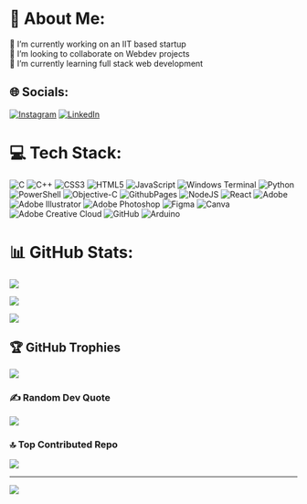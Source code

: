 # 💫 About Me:

🔭 I’m currently working on an IIT based startup<br>👯 I’m looking to collaborate on Webdev projects<br>🌱 I’m currently learning full stack web development<br>





## 🌐 Socials:

[![Instagram](https://img.shields.io/badge/Instagram-%23E4405F.svg?logo=Instagram&logoColor=white)](https://www.instagram.com/rohanjogi.rj/) [![LinkedIn](https://img.shields.io/badge/LinkedIn-%230077B5.svg?logo=linkedin&logoColor=white)](https://linkedin.com/in/rohan-a09b11298) 



# 💻 Tech Stack:

![C](https://img.shields.io/badge/c-%2300599C.svg?style=flat-square&logo=c&logoColor=white) ![C++](https://img.shields.io/badge/c++-%2300599C.svg?style=flat-square&logo=c%2B%2B&logoColor=white) ![CSS3](https://img.shields.io/badge/css3-%231572B6.svg?style=flat-square&logo=css3&logoColor=white) ![HTML5](https://img.shields.io/badge/html5-%23E34F26.svg?style=flat-square&logo=html5&logoColor=white) ![JavaScript](https://img.shields.io/badge/javascript-%23323330.svg?style=flat-square&logo=javascript&logoColor=%23F7DF1E) ![Windows Terminal](https://img.shields.io/badge/Windows%20Terminal-%234D4D4D.svg?style=flat-square&logo=windows-terminal&logoColor=white) ![Python](https://img.shields.io/badge/python-3670A0?style=flat-square&logo=python&logoColor=ffdd54) ![PowerShell](https://img.shields.io/badge/PowerShell-%235391FE.svg?style=flat-square&logo=powershell&logoColor=white) ![Objective-C](https://img.shields.io/badge/OBJECTIVE--C-%233A95E3.svg?style=flat-square&logo=apple&logoColor=white) ![GithubPages](https://img.shields.io/badge/github%20pages-121013?style=flat-square&logo=github&logoColor=white) ![NodeJS](https://img.shields.io/badge/node.js-6DA55F?style=flat-square&logo=node.js&logoColor=white) ![React](https://img.shields.io/badge/react-%2320232a.svg?style=flat-square&logo=react&logoColor=%2361DAFB) ![Adobe](https://img.shields.io/badge/adobe-%23FF0000.svg?style=flat-square&logo=adobe&logoColor=white) ![Adobe Illustrator](https://img.shields.io/badge/adobe%20illustrator-%23FF9A00.svg?style=flat-square&logo=adobe%20illustrator&logoColor=white) ![Adobe Photoshop](https://img.shields.io/badge/adobe%20photoshop-%2331A8FF.svg?style=flat-square&logo=adobe%20photoshop&logoColor=white) ![Figma](https://img.shields.io/badge/figma-%23F24E1E.svg?style=flat-square&logo=figma&logoColor=white) ![Canva](https://img.shields.io/badge/Canva-%2300C4CC.svg?style=flat-square&logo=Canva&logoColor=white) ![Adobe Creative Cloud](https://img.shields.io/badge/Adobe%20Creative%20Cloud-DA1F26.svg?style=flat-square&logo=Adobe%20Creative%20Cloud&logoColor=white) ![GitHub](https://img.shields.io/badge/github-%23121011.svg?style=flat-square&logo=github&logoColor=white) ![Arduino](https://img.shields.io/badge/-Arduino-00979D?style=flat-square&logo=Arduino&logoColor=white)

# 📊 GitHub Stats:

![](https://github-readme-stats.vercel.app/api?username=rohanjjj&theme=tokyonight&hide_border=false&include_all_commits=true&count_private=true)<br/>

![](https://github-readme-streak-stats.herokuapp.com/?user=rohanjjj&theme=tokyonight&hide_border=false)<br/>

![](https://github-readme-stats.vercel.app/api/top-langs/?username=rohanjjj&theme=tokyonight&hide_border=false&include_all_commits=true&count_private=true&layout=compact)



## 🏆 GitHub Trophies

![](https://github-profile-trophy.vercel.app/?username=rohanjjj&theme=radical&no-frame=false&no-bg=true&margin-w=4)



### ✍️ Random Dev Quote

![](https://quotes-github-readme.vercel.app/api?type=horizontal&theme=radical)



### 🔝 Top Contributed Repo

![](https://github-contributor-stats.vercel.app/api?username=rohanjjj&limit=5&theme=dark&combine_all_yearly_contributions=true)



---

[![](https://visitcount.itsvg.in/api?id=rohanjjj&icon=0&color=0)](https://visitcount.itsvg.in)



<!-- Proudly created with GPRM ( https://gprm.itsvg.in ) -->
